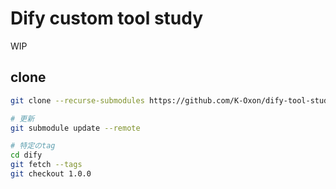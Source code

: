 # Dify custom tool study

WIP

## clone

```bash
git clone --recurse-submodules https://github.com/K-Oxon/dify-tool-study.git
```

```bash
# 更新
git submodule update --remote

# 特定のtag
cd dify
git fetch --tags
git checkout 1.0.0
```
